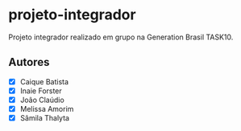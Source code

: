 # projeto-integrador


Projeto integrador realizado em grupo na Generation Brasil TASK10.


## Autores
- [x] Caique Batista
- [x] Inaie Forster
- [x] João Claúdio
- [x] Melissa Amorim
- [x] Sâmila Thalyta
